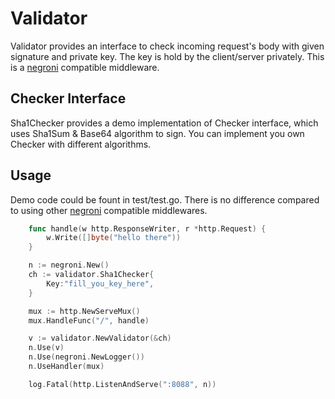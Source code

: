 # Validator
Validator provides an interface to check incoming request's body with given signature and private key.
The key is hold by the client/server privately.
This is a [negroni](github.com/urfave/negroni) compatible middleware.

## Checker Interface
Sha1Checker provides a demo implementation of Checker interface, which uses Sha1Sum & Base64 algorithm to sign.
You can implement you own Checker with different algorithms.

## Usage
Demo code could be fount in test/test.go.
There is no difference compared to using other [negroni](github.com/urfave/negroni) compatible middlewares.
```go 
    func handle(w http.ResponseWriter, r *http.Request) {
	    w.Write([]byte("hello there"))
    }

    n := negroni.New()
	ch := validator.Sha1Checker{
		Key:"fill_you_key_here",
	}

	mux := http.NewServeMux()
	mux.HandleFunc("/", handle)

	v := validator.NewValidator(&ch)
	n.Use(v)
	n.Use(negroni.NewLogger())
	n.UseHandler(mux)

	log.Fatal(http.ListenAndServe(":8088", n))
```